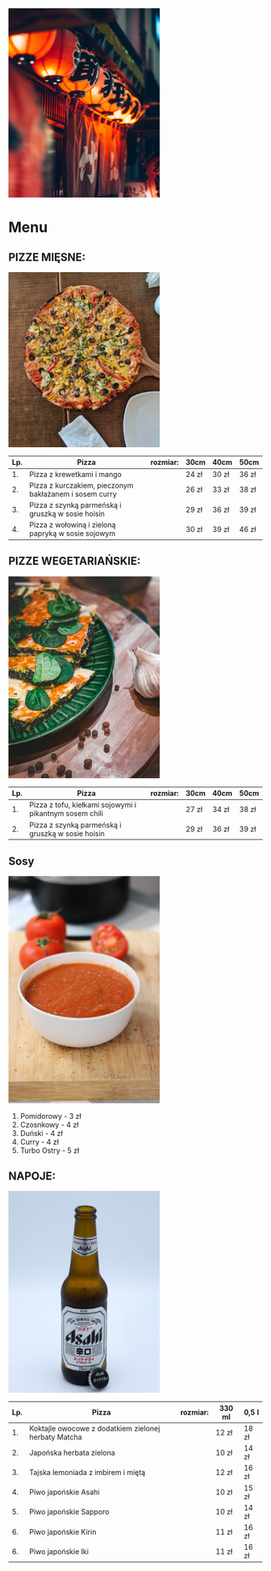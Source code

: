 <img src="katalog z grafikami/audrey-mari-HvhinFxq4_s-unsplash.jpg" width=300>

# Menu

## PIZZE MIĘSNE:

<img src="katalog z grafikami/rahul-upadhyay-yDKHJxfiWDk-unsplash.jpg" width=300>

|Lp.|Pizza                                                      |rozmiar:    |30cm   |40cm   |50cm   |
|---|-----------------------------------------------------------|------------|-------|-------|-------|
|1. | Pizza z krewetkami i mango                                |            |24 zł  |30 zł  |36 zł  |
|2. | Pizza z kurczakiem, pieczonym bakłażanem i sosem curry    |            |26 zł  |33 zł  |38 zł  |
|3. | Pizza z szynką parmeńską i gruszką w sosie hoisin         |            |29 zł  |36 zł  |39 zł  |
|4. | Pizza z wołowiną i zieloną papryką w sosie sojowym        |            |30 zł  |39 zł  |46 zł  |

## PIZZE WEGETARIAŃSKIE:

<img src="katalog z grafikami/eugen-kucheruk-HrrmJtLkfVg-unsplash.jpg" width=300>

|Lp.|Pizza                                                      |rozmiar:    |30cm   |40cm   |50cm   |
|---|-----------------------------------------------------------|------------|-------|-------|-------|
|1. | Pizza z tofu, kiełkami sojowymi i pikantnym sosem chili   |            |27 zł  |34 zł  |38 zł  |
|2. | Pizza z szynką parmeńską i gruszką w sosie hoisin         |            |29 zł  |36 zł  |39 zł  |

## Sosy

<img src="katalog z grafikami/elio-cesaro-EstHGbNyjng-unsplash.jpg" width=300>

1. Pomidorowy   - 3 zł
2. Czosnkowy    - 4 zł
3. Duński       - 4 zł
4. Curry        - 4 zł 
5. Turbo Ostry - 5 zł

## NAPOJE:

<img src="katalog z grafikami/elliott-collins-_C4AHSV22hw-unsplash.jpg" width=300>

|Lp.|Pizza                                                      |rozmiar:    |330 ml |0,5 l   |
|---|-----------------------------------------------------------|------------|-------|-------|
|1. | Koktajle owocowe z dodatkiem zielonej herbaty Matcha      |            |12 zł  |18 zł  |
|2. | Japońska herbata zielona                                  |            |10 zł  |14 zł  |
|3. | Tajska lemoniada z imbirem i miętą                        |            |12 zł  |16 zł  |
|4. | Piwo japońskie Asahi                                      |            |10 zł  |15 zł  |
|5. | Piwo japońskie Sapporo                                    |            |10 zł  |14 zł  |
|6. | Piwo japońskie Kirin                                      |            |11 zł  |16 zł  |
|6. | Piwo japońskie Iki                                        |            |11 zł  |16 zł  |

